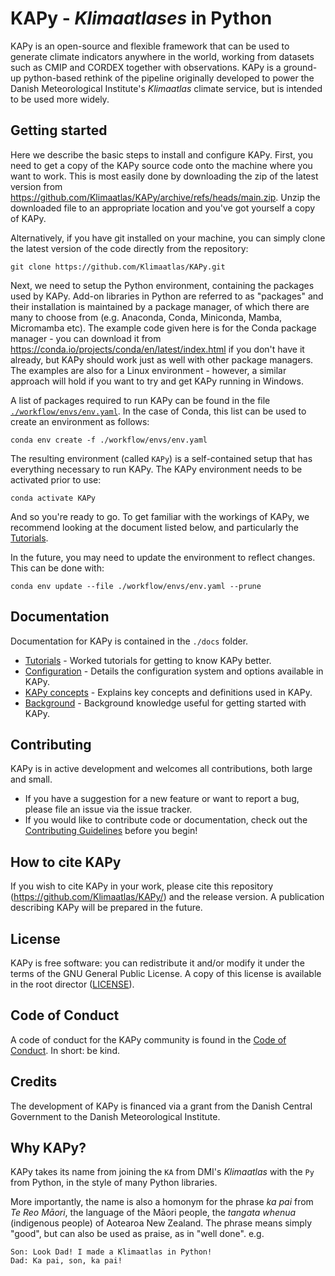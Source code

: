# KAPy - *Klimaatlases* in Python

KAPy is an open-source and flexible framework that can be used to generate climate indicators anywhere in the world, working from datasets such as CMIP and CORDEX together with observations. KAPy is a ground-up python-based rethink of the pipeline originally developed to power the Danish Meteorological Institute's *Klimaatlas* climate service, but is intended to be used more widely.

## Getting started

Here we describe the basic steps to install and configure KAPy. First, you need to get a copy of the KAPy source code onto the machine where you want to work. This is most easily done by downloading the zip of the latest version from https://github.com/Klimaatlas/KAPy/archive/refs/heads/main.zip. Unzip the downloaded file to an appropriate location and you've got yourself a copy of KAPy.

Alternatively, if you have git installed on your machine, you can simply clone the latest version of the code directly from the repository:

```
git clone https://github.com/Klimaatlas/KAPy.git
```
Next, we need to setup the Python environment, containing the packages used by KAPy. Add-on libraries in Python are referred to as "packages" and their installation is maintained by a package manager, of which there are many to choose from (e.g. Anaconda, Conda, Miniconda, Mamba, Micromamba etc). The example code given here is for the Conda package manager - you can download it from https://conda.io/projects/conda/en/latest/index.html if you don't have it already, but KAPy should work just as well with other package managers. The examples are also for a Linux environment - however, a similar approach will hold if you want to try and get KAPy running in Windows.

A list of packages required to run KAPy can be found in the file [`./workflow/envs/env.yaml`](./workflow/envs/env.yaml). In the case of Conda, this list can be used to create an environment as follows:

```
conda env create -f ./workflow/envs/env.yaml
```

The resulting environment (called `KAPy`) is a self-contained setup that has everything necessary to run KAPy. The KAPy environment needs to be activated prior to use:

```
conda activate KAPy
```

And so you're ready to go. To get familiar with the workings of KAPy, we recommend looking at the document listed below, and particularly the [Tutorials](./docs/tutorials/README.md).

In the future, you may need to update the environment to reflect changes. This can be done with:

```
conda env update --file ./workflow/envs/env.yaml --prune
```


## Documentation

Documentation for KAPy is contained in the `./docs` folder. 
* [Tutorials](./docs/tutorials/README.md) - Worked tutorials for getting to know KAPy better.
* [Configuration](./docs/Configuration.md) - Details the configuration system and options available in KAPy.
* [KAPy concepts](./docs/KAPy_concepts.md) - Explains key concepts and definitions used in KAPy.
* [Background](./docs/Background.md) - Background knowledge useful for getting started with KAPy.


## Contributing

KAPy is in active development and welcomes all contributions, both large and small.  
    
* If you have a suggestion for a new feature or want to report a bug, please file an issue via the issue tracker.
* If you would like to contribute code or documentation, check out the [Contributing Guidelines](./docs/CONTRIBUTING.md) before you begin!

## How to cite KAPy

If you wish to cite KAPy in your work, please cite this repository (https://github.com/Klimaatlas/KAPy/) and the release version. A publication describing KAPy will be prepared in the future.

## License

KAPy is free software: you can redistribute it and/or modify it under the terms of the GNU General Public License. A copy of this license is available in the root director ([LICENSE](./LICENSE)).
    
## Code of Conduct

A code of conduct for the KAPy community is found in the [Code of Conduct](./docs/Code_of_conduct.md). In short: be kind.
    
## Credits
    
The development of KAPy is financed via a grant from the Danish Central Government to the Danish Meteorological Institute.    
    
## Why KAPy?

KAPy takes its name from joining the `KA` from DMI's *Klimaatlas* with the `Py` from Python, in the style of many Python libraries. 

More importantly, the name is also a homonym for the phrase *ka pai* from *Te Reo Māori*, the language of the Māori people, the *tangata whenua* (indigenous people) of Aotearoa New Zealand. The phrase means simply "good", but can also be used as praise, as in "well done". e.g.

```
Son: Look Dad! I made a Klimaatlas in Python!
Dad: Ka pai, son, ka pai!
```
